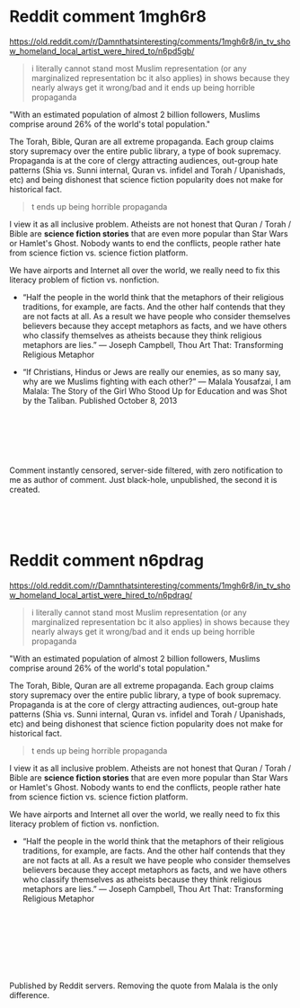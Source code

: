 # Reddit comment 1mgh6r8

https://old.reddit.com/r/Damnthatsinteresting/comments/1mgh6r8/in_tv_show_homeland_local_artist_were_hired_to/n6pd5gb/

>  i literally cannot stand most Muslim representation (or any marginalized representation bc it also applies) in shows because they nearly always get it wrong/bad and it ends up being horrible propaganda

"With an estimated population of almost 2 billion followers, Muslims comprise around 26% of the world's total population."

The Torah, Bible, Quran are all extreme propaganda. Each group claims story supremacy over the entire public library,  a type of book supremacy. Propaganda is at the core of clergy attracting audiences, out-group hate patterns (Shia vs. Sunni internal, Quran vs. infidel and Torah / Upanishads, etc) and being dishonest that science fiction popularity does not  make for historical fact.

> t ends up being horrible propaganda

I view it as all inclusive problem. Atheists are not honest that Quran / Torah / Bible are **science fiction stories** that are even more popular than Star Wars or Hamlet's Ghost. Nobody wants to end the conflicts, people rather hate from science fiction vs. science fiction platform.

We have airports and Internet all over the world, we really need to fix this literacy problem of fiction vs. nonfiction.

* “Half the people in the world think that the metaphors of their religious traditions, for example, are facts. And the other half contends that they are not facts at all. As a result we have people who consider themselves believers because they accept metaphors as facts, and we have others who classify themselves as atheists because they think religious metaphors are lies.”
― Joseph Campbell, Thou Art That: Transforming Religious Metaphor

* “If Christians, Hindus or Jews are really our enemies, as so many say, why are we Muslims fighting with each other?”
― Malala Yousafzai, I am Malala: The Story of the Girl Who Stood Up for Education and was Shot by the Taliban. Published October 8, 2013

&nbsp;

&nbsp;

&nbsp;

Comment instantly censored, server-side filtered, with zero notification to me as author of comment. Just black-hole, unpublished, the second it is created.

&nbsp;

&nbsp;

# Reddit comment n6pdrag

https://old.reddit.com/r/Damnthatsinteresting/comments/1mgh6r8/in_tv_show_homeland_local_artist_were_hired_to/n6pdrag/

>  i literally cannot stand most Muslim representation (or any marginalized representation bc it also applies) in shows because they nearly always get it wrong/bad and it ends up being horrible propaganda

"With an estimated population of almost 2 billion followers, Muslims comprise around 26% of the world's total population."

The Torah, Bible, Quran are all extreme propaganda. Each group claims story supremacy over the entire public library,  a type of book supremacy. Propaganda is at the core of clergy attracting audiences, out-group hate patterns (Shia vs. Sunni internal, Quran vs. infidel and Torah / Upanishads, etc) and being dishonest that science fiction popularity does not  make for historical fact.

> t ends up being horrible propaganda

I view it as all inclusive problem. Atheists are not honest that Quran / Torah / Bible are **science fiction stories** that are even more popular than Star Wars or Hamlet's Ghost. Nobody wants to end the conflicts, people rather hate from science fiction vs. science fiction platform.

We have airports and Internet all over the world, we really need to fix this literacy problem of fiction vs. nonfiction.

* “Half the people in the world think that the metaphors of their religious traditions, for example, are facts. And the other half contends that they are not facts at all. As a result we have people who consider themselves believers because they accept metaphors as facts, and we have others who classify themselves as atheists because they think religious metaphors are lies.”
― Joseph Campbell, Thou Art That: Transforming Religious Metaphor

&nbsp;

&nbsp;

&nbsp;

&nbsp;

Published by Reddit servers. Removing the quote from Malala is the only difference.   
